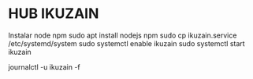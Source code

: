 # HUB IKUZAIN 

Instalar node npm
sudo apt install nodejs npm
sudo cp ikuzain.service /etc/systemd/system
sudo systemctl enable ikuzain
sudo systemctl start ikuzain


journalctl -u ikuzain -f